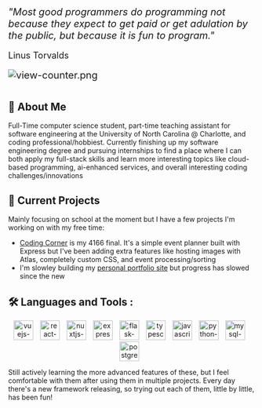 <div style="margin-bottom:40px;font-size:20px">
  <p style="font-style: italic;margin-bottom:5px;">"Most good programmers do programming not because they expect to get paid or get adulation by the public, but because it is fun to program."</p>
  <p style="font-size:.9em;">Linus Torvalds</p>
  <img src="https://komarev.com/ghpvc/?username=DylanHalstead&style=flat&color=blueviolet&label=Profile+Views" alt="view-counter.png"/>
</div>

## 🤔 About Me
Full-Time computer science student, part-time teaching assistant for software engineering at the University of North Carolina @ Charlotte, and coding professional/hobbiest. Currently finishing up my software engineering degree and pursuing internships to find a place where I can both apply my full-stack skills and learn more interesting topics like cloud-based programming, ai-enhanced services, and overall interesting coding challenges/innovations

## 🚀 Current Projects
Mainly focusing on school at the moment but I have a few projects I'm working on with my free time:
* [Coding Corner](https://github.com/DylanHalstead/Coding_Corner) is my 4166 final. It's a simple event planner built with Express but I've been adding extra features like hosting images with Atlas, completely custom CSS, and event processing/sorting
* I'm slowley building my [personal portfolio site](https://github.com/DylanHalstead/personal-portfolio) but progress has slowed since the new

## 🛠️ Languages and Tools :
<p align="center">
  <img src="https://cdn.jsdelivr.net/gh/devicons/devicon/icons/vuejs/vuejs-original.svg" width="40px" alt="vuejs-original.svg" style="margin-right:10px;">
  <img src="https://cdn.jsdelivr.net/gh/devicons/devicon/icons/react/react-original.svg" width="40px" alt="react-original.svg" style="margin-right:10px;">
  <img src="https://cdn.jsdelivr.net/gh/devicons/devicon/icons/nuxtjs/nuxtjs-original.svg" width="40px" alt="nuxtjs-original.svg" style="margin-right:10px;">
  <img src="https://cdn.jsdelivr.net/gh/devicons/devicon/icons/express/express-original.svg" width="40px" alt="express-original.svg" style="margin-right:10px;">
  <img src="https://cdn.jsdelivr.net/gh/devicons/devicon/icons/flask/flask-original.svg" width="40px" alt="flask-original.svg" style="margin-right:10px;">
  <img src="https://cdn.jsdelivr.net/gh/devicons/devicon/icons/typescript/typescript-original.svg" width="40px" alt="typescript-original.svg" style="margin-right:10px;">
  <img src="https://cdn.jsdelivr.net/gh/devicons/devicon/icons/javascript/javascript-original.svg" width="40px" alt="javascript-original.svg" style="margin-right:10px;">
  <img src="https://cdn.jsdelivr.net/gh/devicons/devicon/icons/python/python-original.svg" width="40px" alt="python-original.svg" style="margin-right:10px;">
  <img src="https://cdn.jsdelivr.net/gh/devicons/devicon/icons/mysql/mysql-original.svg" width="40px" alt="mysql-original.svg" 
  style="margin-right:10px;">
  <img src="https://cdn.jsdelivr.net/gh/devicons/devicon/icons/postgresql/postgresql-original.svg" width="40px" alt="postgresql-original.svg" style="margin-right:10px;">
</p>

Still actively learning the more advanced features of these, but I feel comfortable with them after using them in multiple projects. Every day there's a new framework releasing, so trying out each of them, little by little, has been fun!